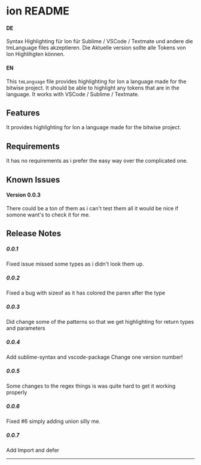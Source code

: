 # ion README


#### DE #
Syntax Highlighting für Ion für Sublime / VSCode / Textmate und andere die tmLanguage files akzeptieren.
Die Aktuelle version sollte alle Tokens von Ion Highlihgten können.

#### EN #

This `tmLanguage` file provides highlighting for Ion a language made for the bitwise project.
It should be able to highlight any tokens that are in the language.
It works with VSCode /  Sublime / Textmate.

## Features

It provides highlighting for Ion a language made for the bitwise project.

## Requirements

It has no requirements as i prefer the easy way over the complicated one.

## Known Issues

#### Version 0.0.3 #
There could be a ton of them as i can't test them all it would be nice if somone want's to check it for me.

## Release Notes #

##### 0.0.1 #

Fixed issue missed some types as i didn't look them up.

##### 0.0.2 #

Fixed a bug with sizeof as it has colored the paren after the type

##### 0.0.3 #

Did change some of the patterns so that we get highlighting for return types and parameters

##### 0.0.4 #

Add sublime-syntax and vscode-package
Change one version number!

##### 0.0.5 #

Some changes to the regex things is was quite hard to get it working properly

##### 0.0.6 #

Fixed #6 simply adding union silly me.

##### 0.0.7 #

Add Import and defer

-----------------------------------------------------------------------------------------------------------
